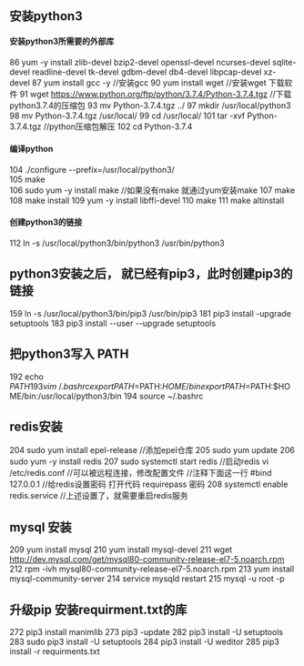 
## 安装python3
#### 安装python3所需要的外部库
86  yum -y install zlib-devel bzip2-devel openssl-devel ncurses-devel sqlite-devel readline-devel tk-devel gdbm-devel db4-devel libpcap-devel xz-devel 
87  yum install gcc -y  //安装gcc
90  yum install wget    //安装wget 下载软件
91  wget https://www.python.org/ftp/python/3.7.4/Python-3.7.4.tgz  //下载python3.7.4的压缩包
93  mv Python-3.7.4.tgz ../
97  mkdir /usr/local/python3
98  mv Python-3.7.4.tgz /usr/local/
99  cd /usr/local/
101  tar -xvf Python-3.7.4.tgz  //python压缩包解压
102  cd Python-3.7.4

#### 编译python
104  ./configure --prefix=/usr/local/python3/   
105  make  
106  sudo yum -y install make //如果没有make 就通过yum安装make
107  make
108  make install
109  yum -y install libffi-devel
110  make
111  make altinstall
####  创建python3的链接
112  ln -s /usr/local/python3/bin/python3 /usr/bin/python3

## python3安装之后， 就已经有pip3，此时创建pip3的链接
159  ln -s /usr/local/python3/bin/pip3 /usr/bin/pip3
181  pip3 install -upgrade setuptools
183  pip3 install --user --upgrade setuptools

## 把python3写入 PATH
192  echo ${PATH}
193  vim ~/.bashrc
    export PATH=$PATH:$HOME/bin
    export PATH=$PATH:$HOME/bin:/usr/local/python3/bin
194  source ~/.bashrc

## redis安装
204  sudo yum install epel-release  //添加epel仓库
205  sudo yum update
206  sudo yum -y install redis
207  sudo systemctl start redis      //启动redis
    vi /etc/redis.conf  //可以被远程连接，修改配置文件
    //注释下面这一行
    #bind 127.0.0.1
    //给redis设置密码 打开代码
    requirepass 密码
208  systemctl enable redis.service  //上述设置了，就需要重启redis服务

## mysql 安装
209  yum install mysql
210  yum install mysql-devel
211  wget http://dev.mysql.com/get/mysql80-community-release-el7-5.noarch.rpm
212  rpm -ivh mysql80-community-release-el7-5.noarch.rpm
213  yum install mysql-community-server
214  service mysqld restart
215  mysql -u root -p


## 升级pip 安装requirment.txt的库
272  pip3 install manimlib
273  pip3 -update
282  pip3 install -U setuptools
283  sudo pip3 install -U setuptools
284  pip3 install -U weditor
285  pip3 install -r requirments.txt